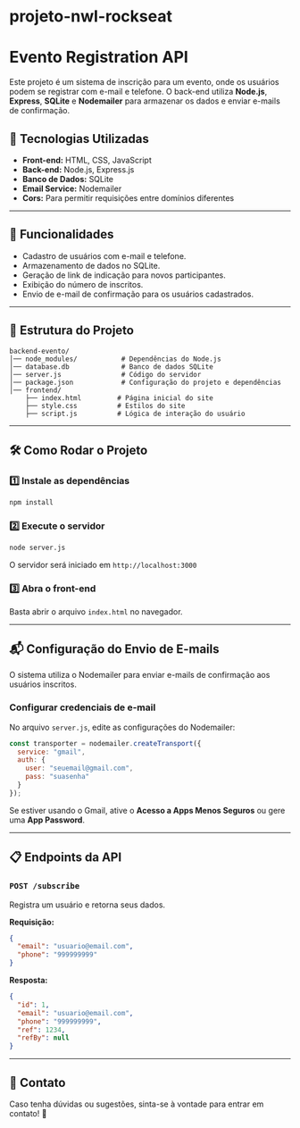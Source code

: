# projeto-nwl-rockseat
# Evento Registration API

Este projeto é um sistema de inscrição para um evento, onde os usuários podem se registrar com e-mail e telefone. O back-end utiliza **Node.js**, **Express**, **SQLite** e **Nodemailer** para armazenar os dados e enviar e-mails de confirmação.

## 🚀 Tecnologias Utilizadas

- **Front-end:** HTML, CSS, JavaScript
- **Back-end:** Node.js, Express.js
- **Banco de Dados:** SQLite
- **Email Service:** Nodemailer
- **Cors:** Para permitir requisições entre domínios diferentes

---

## 📌 Funcionalidades

- Cadastro de usuários com e-mail e telefone.
- Armazenamento de dados no SQLite.
- Geração de link de indicação para novos participantes.
- Exibição do número de inscritos.
- Envio de e-mail de confirmação para os usuários cadastrados.

---

## 📂 Estrutura do Projeto

```
backend-evento/
│── node_modules/           # Dependências do Node.js
│── database.db             # Banco de dados SQLite
│── server.js               # Código do servidor
│── package.json            # Configuração do projeto e dependências
│── frontend/
    ├── index.html         # Página inicial do site
    ├── style.css          # Estilos do site
    ├── script.js          # Lógica de interação do usuário
```

---

## 🛠️ Como Rodar o Projeto

### 1️⃣ Instale as dependências
```sh
npm install
```

### 2️⃣ Execute o servidor
```sh
node server.js
```
O servidor será iniciado em `http://localhost:3000`

### 3️⃣ Abra o front-end
Basta abrir o arquivo `index.html` no navegador.

---

## 📬 Configuração do Envio de E-mails

O sistema utiliza o Nodemailer para enviar e-mails de confirmação aos usuários inscritos.

### Configurar credenciais de e-mail
No arquivo `server.js`, edite as configurações do Nodemailer:

```js
const transporter = nodemailer.createTransport({
  service: "gmail",
  auth: {
    user: "seuemail@gmail.com",
    pass: "suasenha"
  }
});
```

Se estiver usando o Gmail, ative o **Acesso a Apps Menos Seguros** ou gere uma **App Password**.

---

## 📋 Endpoints da API

### `POST /subscribe`
Registra um usuário e retorna seus dados.

**Requisição:**
```json
{
  "email": "usuario@email.com",
  "phone": "999999999"
}
```

**Resposta:**
```json
{
  "id": 1,
  "email": "usuario@email.com",
  "phone": "999999999",
  "ref": 1234,
  "refBy": null
}
```

---

## 📧 Contato
Caso tenha dúvidas ou sugestões, sinta-se à vontade para entrar em contato! 🚀


